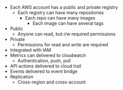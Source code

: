 - Each AWS account has a public and private registry
	- Each registry can have many repositories
		- Each repo can have many images
			- Each image can have several tags
- Public
	- Anyone can read, but r/w required permissions
- Private
	- Permissions for read and write are required
- Integrated with IAM
- Metrics can delivered to cloudwatch
	- Authentication, push, pull
- API actions delivered to cloud trail
- Events delivered to event bridge
- Replication
	- Cross-region and cross-account